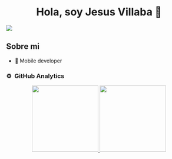 <div align="center">
<h1 align="center">Hola, soy Jesus Villaba 👋</h1>
</div>
<img src="https://i.imgur.com/a/7t6A8uW">


## Sobre mi


- 📲 Mobile developer

### ⚙️ &nbsp;GitHub Analytics

<p align="center">
<a href="https://github.com/Jesusavvillalba">
  <img height="180em" src="https://github-readme-stats-eight-theta.vercel.app/api?username=Jesusavvillalba/&show_icons=true&theme=algolia&include_all_commits=true&count_private=true"/>
  <img height="180em" src="https://github-readme-stats-eight-theta.vercel.app/api/top-langs/?username=Jesusavvillalba&layout=compact&langs_count=8&theme=algolia"/>
</a>
</p>
